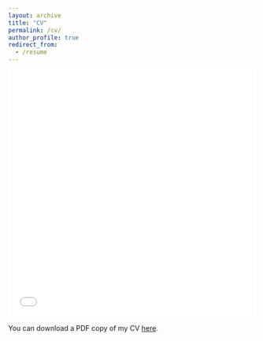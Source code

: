 ```yaml
---
layout: archive
title: "CV"
permalink: /cv/
author_profile: true
redirect_from:
  - /resume
---
```


<iframe src="/files/pdf/Zhan.W_CV.pdf" width="100%" height="500" frameborder="no" border="0" marginwidth="0" marginheight="0"></iframe>

You can download a PDF copy of my CV [here](/files/pdf/Zhan.W_CV.pdf).
